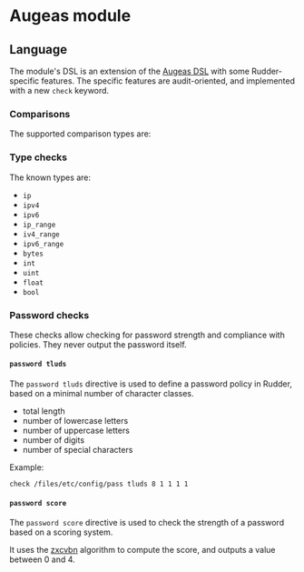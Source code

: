 # Augeas module

## Language

The module's DSL is an extension of the [Augeas DSL](https://augeas.net/docs/augeas.html) with some Rudder-specific
features.
The specific features are audit-oriented, and implemented with a new `check` keyword.

### Comparisons

The supported comparison types are:

### Type checks

The known types are:

* `ip`
* `ipv4`
* `ipv6`
* `ip_range`
* `iv4_range`
* `ipv6_range`
* `bytes`
* `int`
* `uint`
* `float`
* `bool`

### Password checks

These checks allow checking for password strength and compliance with policies.
They never output the password itself.

#### `password tluds`

The `password tluds` directive is used to define a password policy in Rudder, based on a minimal number
of character classes.

* total length
* number of lowercase letters
* number of uppercase letters
* number of digits
* number of special characters

Example:

```augeas
check /files/etc/config/pass tluds 8 1 1 1 1
```

#### `password score`

The `password score` directive is used to check the strength of a password based on a scoring system.

It uses the [zxcvbn](https://www.usenix.org/conference/usenixsecurity16/technical-sessions/presentation/wheeler)
algorithm
to compute the score, and outputs a value between 0 and 4.

